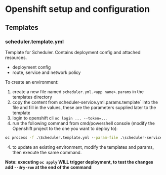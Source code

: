 # Openshift setup and configuration

## Templates

### scheduler.template.yml

Template for Scheduler. Contains deployment config and attached resources.

- deployment config
- route, service and network policy

To create an environment:

1. create a new file named `scheduler.yml.<app name>.params` in the templates directory
1. copy the content from scheduler-service.yml.params.template` into the file and fill in the values, these are the parameters supplied later to the template
1. login to openshift cli `oc login ... --token=...`
1. run the following command from cmd/powershell console (modify the Openshift project to the one you want to deploy to):

```cmd
oc process -f .\Scheduler.template.yml --param-file .\scheduler-service.yml.<app name>.params | oc apply -f -
```

4. to update an existing environment, modify the templates and params, then execute the same command.

**Note: executing `oc apply` WILL trigger deployment, to test the changes add `--dry-run` at the end of the command**




